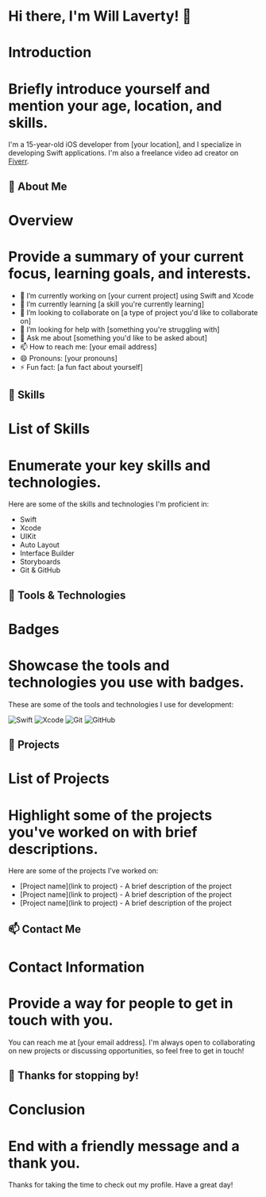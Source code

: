 # Hi there, I'm Will Laverty! 👋

# Introduction
# Briefly introduce yourself and mention your age, location, and skills.
I'm a 15-year-old iOS developer from [your location], and I specialize in developing Swift applications. I'm also a freelance video ad creator on [Fiverr](https://www.fiverr.com/users/[your_fiverr_username]/dashboard).

## 🧐 About Me

# Overview
# Provide a summary of your current focus, learning goals, and interests.
- 🔭 I’m currently working on [your current project] using Swift and Xcode
- 🌱 I’m currently learning [a skill you're currently learning]
- 👯 I’m looking to collaborate on [a type of project you'd like to collaborate on]
- 🤔 I’m looking for help with [something you're struggling with]
- 💬 Ask me about [something you'd like to be asked about]
- 📫 How to reach me: [your email address]
- 😄 Pronouns: [your pronouns]
- ⚡ Fun fact: [a fun fact about yourself]

## 🚀 Skills

# List of Skills
# Enumerate your key skills and technologies.
Here are some of the skills and technologies I'm proficient in:

- Swift
- Xcode
- UIKit
- Auto Layout
- Interface Builder
- Storyboards
- Git & GitHub

## 🔧 Tools & Technologies

# Badges
# Showcase the tools and technologies you use with badges.
These are some of the tools and technologies I use for development:

![Swift](https://img.shields.io/badge/-Swift-333333?style=flat&logo=Swift&logoColor=orange)
![Xcode](https://img.shields.io/badge/-Xcode-333333?style=flat&logo=Xcode&logoColor=blue)
![Git](https://img.shields.io/badge/-Git-333333?style=flat&logo=Git&logoColor=white)
![GitHub](https://img.shields.io/badge/-GitHub-333333?style=flat&logo=GitHub&logoColor=white)

## 🌟 Projects

# List of Projects
# Highlight some of the projects you've worked on with brief descriptions.
Here are some of the projects I've worked on:

- [Project name](link to project) - A brief description of the project
- [Project name](link to project) - A brief description of the project
- [Project name](link to project) - A brief description of the project

## 📫 Contact Me

# Contact Information
# Provide a way for people to get in touch with you.
You can reach me at [your email address]. I'm always open to collaborating on new projects or discussing opportunities, so feel free to get in touch!

## 🎉 Thanks for stopping by!

# Conclusion
# End with a friendly message and a thank you.
Thanks for taking the time to check out my profile. Have a great day!
